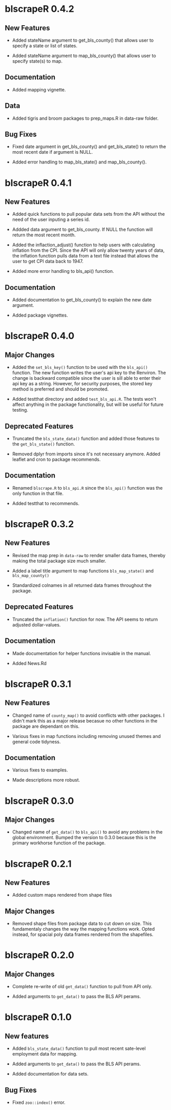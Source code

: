 # blscrapeR 0.4.2

## New Features
* Added stateName argument to get_bls_county() that allows user to specify a state or list of states.

* Added stateName argument to map_bls_county() that allows user to specify state(s) to map.

## Documentation
* Added mapping vignette.

## Data
* Added tigris and broom packages to prep_maps.R in data-raw folder.

## Bug Fixes
* Fixed date argument in get_bls_county() and get_bls_state() to return the most recent date if argument is NULL.

* Added error handling to map_bls_state() and map_bls_county().


# blscrapeR 0.4.1

## New Features

* Added quick functions to pull popular data sets from the API without the need of the user inputing a series id.

* Addded data argument to get_bls_county. If NULL the function will return the most recent month.

* Added the inflaction_adjust() function to help users with calculating inflation from the CPI. Since the API will only allow twenty years of data, the inflation function pulls data from a text file instead that allows the user to get CPI data back to 1947.

* Added more error handling to bls_api() function.

## Documentation

* Added documentation to get_bls_county() to explain the new date argument.

* Added package vignettes.


# blscrapeR 0.4.0

## Major Changes
* Added the `set_bls_key()` function to be used with the `bls_api()` function. The new function writes the user's api key to the Renviron.
The change is backward compatible since the user is sill able to enter their api key as a string. However, for security purposes, the stored key method is preferred and should be promoted.

* Added testthat directory and added `test_bls_api.R`. The tests won't affect anything in the package functionality, but will be useful for future testing.

## Deprecated Features
* Truncated the `bls_state_data()` function and added those features to the `get_bls_state()` function.

* Removed dplyr from imports since it's not necessary anymore. Added leaflet and cron to package recommends.

## Documentation
* Renamed `blscrape.R` to `bls_api.R` since the `bls_api()` function was the only function in that file.

* Added testthat to recommends.


# blscrapeR 0.3.2

## New Features

* Revised the map prep in `data-raw` to render smaller data frames, thereby making the total package size much smaller.

* Added a label title argument to map functions `bls_map_state()` and `bls_map_county()`

* Standardized colnames in all returned data frames throughout the package.

## Deprecated Features

* Truncated the `inflation()` function for now. The API seems to return adjusted dollar-values.

## Documentation

* Made documentation for helper functions invisable in the manual.

* Added News.Rd


# blscrapeR 0.3.1

## New Features

* Changed name of `county_map()` to avoid conflicts with other packages. I didn't mark this as a major release becasue no other functions in the package are dependant on this.

* Various fixes in map functions including removing unused themes and general code tidyness.

## Documentation

* Various fixes to examples.

* Made descriptions more robust.


# blscrapeR 0.3.0

## Major Changes

* Changed name of `get_data()` to `bls_api()` to avoid any problems in the global environment. Bumped the version to 0.3.0 because this is the primary workhorse function of the package.


# blscrapeR 0.2.1

## New Features

* Added custom maps rendered from shape files

## Major Changes

* Removed shape files from package data to cut down on size. This fundamentaly changes the way the mapping functions work. Opted instead, for spacial poly data frames rendered from the shapefiles.


# blscrapeR 0.2.0

## Major Changes

* Complete re-write of old `get_data()` function to pull from API only.

* Added arguments to `get_data()` to pass the BLS API perams.


# blscrapeR 0.1.0

## New features

* Added `bls_state_data()` function to pull most recent sate-level employment data for mapping.

* Added arguments to `get_data()` to pass the BLS API perams.

* Added documentation for data sets.

## Bug Fixes

* Fixed `zoo::index()` error.

